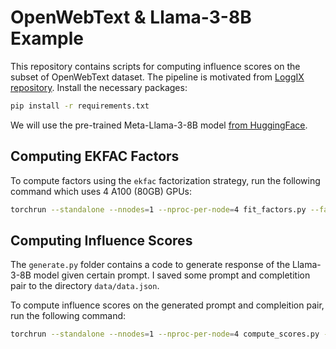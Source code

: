 # OpenWebText & Llama-3-8B Example

This repository contains scripts for computing influence scores on the subset of OpenWebText dataset. The pipeline is motivated from [LoggIX repository](https://github.com/logix-project/logix/tree/main/examples/language_modeling).
Install the necessary packages:

```bash
pip install -r requirements.txt
```

We will use the pre-trained Meta-Llama-3-8B model [from HuggingFace](https://huggingface.co/meta-llama/Meta-Llama-3-8B).

## Computing EKFAC Factors

To compute factors using the `ekfac` factorization strategy, run the following command which uses 4 A100 (80GB) GPUs:

```bash
torchrun --standalone --nnodes=1 --nproc-per-node=4 fit_factors.py --factor_batch_size 4
```

## Computing Influence Scores

The `generate.py` folder contains a code to generate response of the Llama-3-8B model given certain prompt.
I saved some prompt and completition pair to the directory `data/data.json`. 

To compute influence scores on the generated prompt and compleition pair, run the following command:

```bash
torchrun --standalone --nnodes=1 --nproc-per-node=4 compute_scores.py --train_batch_size 4
```